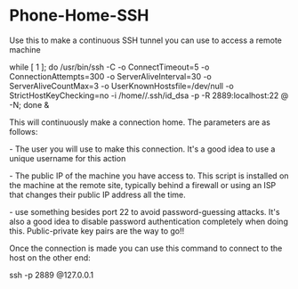 # Phone-Home-SSH
Use this to make a continuous SSH tunnel you can use to access a remote machine

while [ 1 ]; do /usr/bin/ssh -C -o ConnectTimeout=5 -o ConnectionAttempts=300 -o ServerAliveInterval=30 -o ServerAliveCountMax=3 -o UserKnownHostsfile=/dev/null -o StrictHostKeyChecking=no -i /home/<some-user>/.ssh/id_dsa -p <some-weird-ssh-port> -R 2889:localhost:22 <some-user>@<your-home-IP-address> -N; done &

This will continuously make a connection home.  The parameters are as follows:

<some-user> - The user you will use to make this connection.  It's a good idea to use a unique username for this action

<your-home-IP-address> - The public IP of the machine you have access to.  This script is installed on the machine at the remote site, typically behind a firewall or using an ISP that changes their public IP address all the time.

<some-weird-ssh-port> - use something besides port 22 to avoid password-guessing attacks.  It's also a good idea to disable password authentication completely when doing this.  Public-private key pairs are the way to go!!

Once the connection is made you can use this command to connect to the host on the other end:

ssh -p 2889 <user>@127.0.0.1
